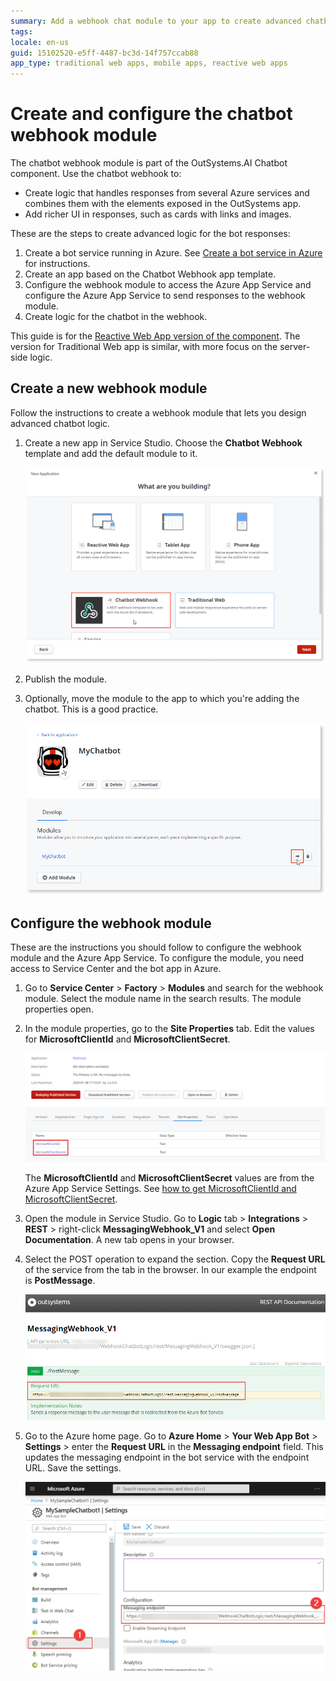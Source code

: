 ```yaml
---
summary: Add a webhook chat module to your app to create advanced chatbot logic. 
tags:
locale: en-us
guid: 15102520-e5ff-4487-bc3d-14f757ccab88
app_type: traditional web apps, mobile apps, reactive web apps
---
```


# Create and configure the chatbot webhook module

The chatbot webhook module is part of the OutSystems.AI Chatbot component. Use the chatbot webhook to:

* Create logic that handles responses from several Azure services and combines them with the elements exposed in the OutSystems app.
* Add richer UI in responses, such as cards with links and images.

These are the steps to create advanced logic for the bot responses:

1. Create a bot service running in Azure. See [Create a bot service in Azure](guide-azure-services.md#create-bot-service) for instructions.  
2. Create an app based on the Chatbot Webhook app template.
3. Configure the webhook module to access the Azure App Service and configure the Azure App Service to send responses to the webhook module.
4. Create logic for the chatbot in the webhook.

<div class="info" markdown="1">

This guide is for the [Reactive Web App version of the component](https://www.outsystems.com/forge/component-overview/7315/outsystems-ai-chatbot-reactive). The version for Traditional Web app is similar, with more focus on the server-side logic.

</div>

## Create a new webhook module

Follow the instructions to create a webhook module that lets you design advanced chatbot logic. 

1. Create a new app in Service Studio. Choose the **Chatbot Webhook** template and add the default module to it.

    ![New App window with the webhook template](images/webhook-select-new-app-ss.png?width=600)

2. Publish the module.

3. Optionally, move the module to the app to which you're adding the chatbot. This is a good practice.
   
   ![App details screen with the move module icon](images/chatbot-move-module-ss.png?width=600)

## Configure the webhook module

These are the instructions you should follow to configure the webhook module and the Azure App Service. To configure the module, you need access to Service Center and the bot app in Azure.

1. Go to **Service Center** > **Factory** > **Modules** and search for the webhook module. Select the module name in the search results. The module properties open.

2. In the module properties, go to the **Site Properties** tab. Edit the values for **MicrosoftClientId** and **MicrosoftClientSecret**.

    ![Wbhook configuration in Service Center](images/webhook-configuration-sc.png?width=800)

    <div class="info" markdown="1">

    The **MicrosoftClientId** and **MicrosoftClientSecret** values are from the Azure App Service Settings. See [how to get MicrosoftClientId and MicrosoftClientSecret](guide-azure-services.md#get-id-pass).

    </div>

3. Open the module in Service Studio. Go to **Logic** tab > **Integrations** > **REST** > right-click **MessagingWebhook_V1** and select **Open Documentation**. A new tab opens in your browser.

4. Select the POST operation to expand the section. Copy the **Request URL** of the service from the tab in the browser. In our example the endpoint is **PostMessage**. 

    ![Request URL from the API document](images/webhook-requesturl.png?width=600)

5. Go to the Azure home page. Go to **Azure Home** > **Your Web App Bot** > **Settings** > enter the **Request URL** in the **Messaging endpoint** field. This updates the messaging endpoint in the bot service with the endpoint URL. Save the settings.

    ![Request URL from the API document](images/webhook-azure-configure-endpoint.png?width=600)
